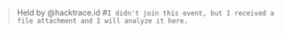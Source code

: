 > Held by @hacktrace.id
#`I didn't join this event, but I received a file attachment and I will analyze it here.`
